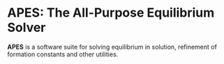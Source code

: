 # APES: The All-Purpose Equilibrium Solver

**APES** is a software suite for solving equilibrium in solution, refinement
of formation constants and other utilities.
